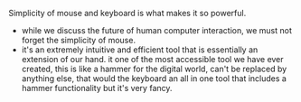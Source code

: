 Simplicity of mouse and keyboard is what makes it so powerful.
  - while we discuss the future of human computer interaction, we must not forget the simplicity of mouse. 
  - it's an extremely intuitive and efficient tool that is essentially an extension of our hand. it one of the most accessible tool we have ever created, this is like a hammer for the digital world, can't be replaced by anything else, that would the keyboard an all in one tool that includes a hammer functionality but it's very fancy. 